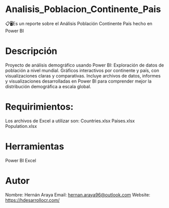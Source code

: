 # Analisis_Poblacion_Continente_Pais
📋🖥️Es un reporte sobre el Análisis Población Continente País hecho en Power BI

# Descripción
Proyecto de análisis demográfico usando Power BI: Exploración de datos de población a nivel mundial. Gráficos interactivos por continente y país, con visualizaciones claras y comparativas. Incluye archivos de datos, informes y visualizaciones desarrolladas en Power BI para comprender mejor la distribución demográfica a escala global.

# Requirimientos:
Los archivos de Excel a utilizar son:
Countries.xlsx
Paises.xlsx
Population.xlsx

# Herramientas
Power BI
Excel

# Autor
Nombre: Hernán Araya
Email: hernan.araya96@outlook.com
Website: https://hdesarrollocr.com/
